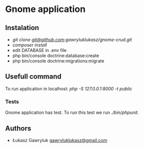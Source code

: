 Gnome application
===========================

Instalation
-------------------------

*   *git clone git@github.com:gawryluklukasz/gnome-crud.git*
*   *composer install*
*   edit DATABASE in .env file
*   php bin/console doctrine:database:create
*   php bin/console doctrine:migrations:migrate

Usefull command
-------------------------

To run application in localhost: *php -S 127.0.0.1:8000 -t public*

### Tests

Gnome application has test.
To run this test we run *./bin/phpunit*.

Authors
-------------------------

*   Łukasz Gawryluk gawryluklukasz@gmail.com

